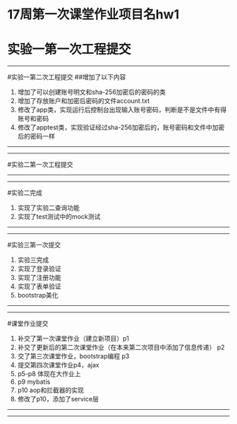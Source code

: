 # 17周第一次课堂作业项目名hw1


# 实验一第一次工程提交

***
#实验一第二次工程提交
##增加了以下内容
1. 增加了可以创建账号明文和sha-256加密后的密码的类
2. 增加了存放账户和加密后密码的文件account.txt
3. 修改了app类，实现运行后控制台出现输入账号密码，判断是不是文件中有得账号和密码
4. 修改了apptest类，实现验证经过sha-256加密后的，账号密码和文件中加密后的密码一样 
***
***
#实验二第一次工程提交
***

***
#实验二完成
1. 实现了实验二查询功能
2. 实现了test测试中的mock测试
***
***
#实验三第一次提交
1. 实验三完成
2. 实现了登录验证
3. 实现了注册功能
4. 实现了表单验证
5. bootstrap美化
***
***
#课堂作业提交
1. 补交了第一次课堂作业（建立新项目）p1
2. 补交了更新后的第二次课堂作业（在本来第二次项目中添加了信息传递） p2
3. 交了第三次课堂作业，bootstrap编程 p3
4. 提交第四次课堂作业p4，ajax
5. p5-p8 体现在大作业上
6. p9 mybatis
7. p10 aop和拦截器的实现
8. 修改了p10，添加了service层
***

***